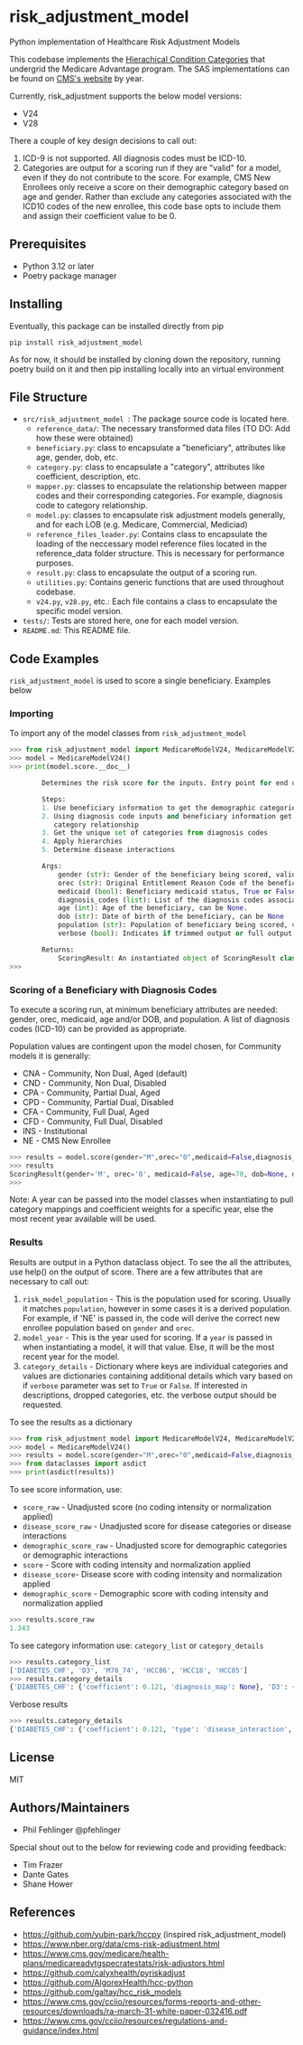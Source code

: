 # risk_adjustment_model
Python implementation of Healthcare Risk Adjustment Models

This codebase implements the [Hierachical Condition Categories](https://www.cms.gov/cciio/resources/forms-reports-and-other-resources/downloads/ra-march-31-white-paper-032416.pdf) that undergrid the Medicare Advantage program.
The SAS implementations can be found on [CMS's website](https://www.cms.gov/medicare/payment/medicare-advantage-rates-statistics/risk-adjustment) by year.

Currently, risk_adjustment supports the below model versions:
* V24
* V28

There a couple of key design decisions to call out:
1. ICD-9 is not supported. All diagnosis codes must be ICD-10.
1. Categories are output for a scoring run if they are "valid" for a model, even if they do not contribute to the score. For example, CMS New Enrollees only receive a score on their demographic category based on age and gender. Rather than exclude any categories associated with the ICD10 codes of the new enrollee, this code base opts to include them and assign their coefficient value to be 0.



## Prerequisites
- Python 3.12 or later
- Poetry package manager


## Installing

Eventually, this package can be installed directly from pip

```
pip install risk_adjustment_model
```

As for now, it should be installed by cloning down the repository, running poetry build on it
and then pip installing locally into an virtual environment


## File Structure

- `src/risk_adjustment_model `: The package source code is located here.
  - `reference_data/`: The necessary transformed data files (TO DO: Add how these were obtained)
  - `beneficiary.py`: class to encapsulate a "beneficiary", attributes like age, gender, dob, etc.
  - `category.py`: class to encapsulate a "category", attributes like coefficient, description, etc.
  - `mapper.py`: classes to encapsulate the relationship between mapper codes and their corresponding categories.
                 For example, diagnosis code to category relationship.
  - `model.py`: classes to encapsulate risk adjustment models generally, and for each LOB (e.g. Medicare, Commercial, Mediciad)
  - `reference_files_loader.py`: Contains class to encapsulate the loading of the neccessary model reference files located in
                                 the reference_data folder structure. This is necessary for performance purposes.
  - `result.py`: class to encapsulate the output of a scoring run.
  - `utilities.py`: Contains generic functions that are used throughout codebase.
  - `v24.py`, `v28.py`, etc.: Each file contains a class to encapsulate the specific model version.
- `tests/`: Tests are stored here, one for each model version.
- `README.md`: This README file.


## Code Examples

`risk_adjustment_model` is used to score a single beneficiary. Examples below

### Importing

To import any of the model classes from `risk_adjustment_model`

```python
>>> from risk_adjustment_model import MedicareModelV24, MedicareModelV28
>>> model = MedicareModelV24()
>>> print(model.score.__doc__)

        Determines the risk score for the inputs. Entry point for end users.

        Steps:
        1. Use beneficiary information to get the demographic categories
        2. Using diagnosis code inputs and beneficiary information get the diagnosis code to
           category relationship
        3. Get the unique set of categories from diagnosis codes
        4. Apply hierarchies
        5. Determine disease interactions

        Args:
            gender (str): Gender of the beneficiary being scored, valid values M or F.
            orec (str): Original Entitlement Reason Code of the beneficiary. See: https://bluebutton.cms.gov/assets/ig/ValueSet-orec.html for valid values
            medicaid (bool): Beneficiary medicaid status, True or False
            diagnosis_codes (list): List of the diagnosis codes associated with the beneficiary
            age (int): Age of the beneficiary, can be None.
            dob (str): Date of birth of the beneficiary, can be None
            population (str): Population of beneficiary being scored, valid values are CNA, CND, CPA, CPD, CFA, CFD, INS, NE
            verbose (bool): Indicates if trimmed output or full output is desired

        Returns:
            ScoringResult: An instantiated object of ScoringResult class.
>>>
```

### Scoring of a Beneficiary with Diagnosis Codes

To execute a scoring run, at minimum beneficiary attributes are needed: gender, orec, medicaid, age and/or DOB, and population.
A list of diagnosis codes (ICD-10) can be provided as appropriate.

Population values are contingent upon the model chosen, for Community models it is generally:
- CNA - Community, Non Dual, Aged (default)
- CND - Community, Non Dual, Disabled
- CPA - Community, Partial Dual, Aged
- CPD - Community, Partial Dual, Disabled
- CFA - Community, Full Dual, Aged
- CFD - Community, Full Dual, Disabled
- INS - Institutional
- NE - CMS New Enrollee


```python
>>> results = model.score(gender="M",orec="0",medicaid=False,diagnosis_codes=["E1169", "I5030", "I509", "I2111", "I209"],age=70,population="CNA",)
>>> results
ScoringResult(gender='M', orec='0', medicaid=False, age=70, dob=None, diagnosis_codes=['E1169', 'I5030', 'I509', 'I2111', 'I209'], year=None, population='CNA', risk_model_age=70, risk_model_population='CNA', model_version='v24', model_year=2024, coding_intensity_adjuster=0.941, normalization_factor=1.146, score_raw=1.343, disease_score_raw=0.9490000000000001, demographic_score_raw=0.394, score=1.1028, disease_score=0.7792, demographic_score=0.3236, category_list=['DIABETES_CHF', 'D3', 'M70_74', 'HCC86', 'HCC18', 'HCC85'], category_details={'DIABETES_CHF': {'coefficient': 0.121, 'diagnosis_map': None}, 'D3': {'coefficient': 0.0, 'diagnosis_map': None}, 'M70_74': {'coefficient': 0.394, 'diagnosis_map': None}, 'HCC86': {'coefficient': 0.195, 'diagnosis_map': ['I2111']}, 'HCC18': {'coefficient': 0.302, 'diagnosis_map': ['E1169']}, 'HCC85': {'coefficient': 0.331, 'diagnosis_map': ['I5030', 'I509']}})
>>>
```

Note: A year can be passed into the model classes when instantiating to pull category mappings and coefficient weights for a specific year, else the most recent year available will be used.

### Results

Results are output in a Python dataclass object. To see the all the attributes, use help() on the output of score.
There are a few attributes that are necessary to call out:
1. `risk_model_population` - This is the population used for scoring. Usually it matches `population`, however in some cases it is a derived population. For example, if 'NE' is passed in, the code will derive the correct new enrollee population based on `gender` and `orec`.
1. `model_year` - This is the year used for scoring. If a `year` is passed in when instantiating a model, it will that value. Else, it will be the most recent year for the model.
1. `category_details` - Dictionary where keys are individual categories and values are dictionaries containing additional details which vary based on if `verbose` parameter was set to `True` or `False`. If interested in descriptions, dropped categories, etc. the verbose output should be requested.


To see the results as a dictionary

```python
>>> from risk_adjustment_model import MedicareModelV24, MedicareModelV28
>>> model = MedicareModelV24()
>>> results = model.score(gender="M",orec="0",medicaid=False,diagnosis_codes=["E1169", "I5030", "I509", "I2111", "I209"],age=70,population="CNA",)
>>> from dataclasses import asdict
>>> print(asdict(results))
```

To see score information, use:
- `score_raw` - Unadjusted score (no coding intensity or normalization applied)
- `disease_score_raw` - Unadjusted score for disease categories or disease interactions
- `demographic_score_raw` - Unadjusted score for demographic categories or demographic interactions
- `score` - Score with coding intensity and normalization applied
- `disease_score`- Disease score with coding intensity and normalization applied
- `demographic_score` - Demographic score with coding intensity and normalization applied


```python
>>> results.score_raw
1.343
```

To see category information use: `category_list` or `category_details`

```python
>>> results.category_list
['DIABETES_CHF', 'D3', 'M70_74', 'HCC86', 'HCC18', 'HCC85']
>>> results.category_details
{'DIABETES_CHF': {'coefficient': 0.121, 'diagnosis_map': None}, 'D3': {'coefficient': 0.0, 'diagnosis_map': None}, 'M70_74': {'coefficient': 0.394, 'diagnosis_map': None}, 'HCC86': {'coefficient': 0.195, 'diagnosis_map': ['I2111']}, 'HCC18': {'coefficient': 0.302, 'diagnosis_map': ['E1169']}, 'HCC85': {'coefficient': 0.331, 'diagnosis_map': ['I5030', 'I509']}}
```


Verbose results


```python
>>> results.category_details
{'DIABETES_CHF': {'coefficient': 0.121, 'type': 'disease_interaction', 'category_number': None, 'category_description': 'Congestive Heart Failure*Diabetes', 'dropped_categories': None, 'diagnosis_map': None}, 'D3': {'coefficient': 0.0, 'type': 'disease_count', 'category_number': None, 'category_description': '3 payment HCCs', 'dropped_categories': None, 'diagnosis_map': None}, 'M70_74': {'coefficient': 0.394, 'type': 'demographic', 'category_number': None, 'category_description': 'Male, 70 to 74 Years old', 'dropped_categories': None, 'diagnosis_map': None}, 'HCC86': {'coefficient': 0.195, 'type': 'disease', 'category_number': 86, 'category_description': 'Acute Myocardial Infarction', 'dropped_categories': ['HCC88'], 'diagnosis_map': ['I2111']}, 'HCC18': {'coefficient': 0.302, 'type': 'disease', 'category_number': 18, 'category_description': 'Diabetes with Chronic Complications', 'dropped_categories': None, 'diagnosis_map': ['E1169']}, 'HCC85': {'coefficient': 0.331, 'type': 'disease', 'category_number': 85, 'category_description': 'Congestive Heart Failure', 'dropped_categories': None, 'diagnosis_map': ['I5030', 'I509']}}
```


## License
MIT

## Authors/Maintainers
- Phil Fehlinger @pfehlinger

Special shout out to the below for reviewing code and providing feedback:
- Tim Frazer
- Dante Gates
- Shane Hower

## References
- https://github.com/yubin-park/hccpy (inspired risk_adjustment_model)
- https://www.nber.org/data/cms-risk-adjustment.html
- https://www.cms.gov/medicare/health-plans/medicareadvtgspecratestats/risk-adjustors.html
- https://github.com/calyxhealth/pyriskadjust
- https://github.com/AlgorexHealth/hcc-python
- https://github.com/galtay/hcc_risk_models
- https://www.cms.gov/cciio/resources/forms-reports-and-other-resources/downloads/ra-march-31-white-paper-032416.pdf
- https://www.cms.gov/cciio/resources/regulations-and-guidance/index.html
